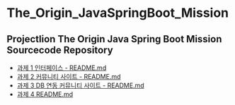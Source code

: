 # The_Origin_JavaSpringBoot_Mission
## Projectlion The Origin Java Spring Boot Mission Sourcecode Repository

- [과제 1 인터페이스 - README.md](https://github.com/yoo-jimin127/The_Origin_JavaSpringBoot_Mission/blob/main/%EB%AF%B8%EC%85%981.%20Basic_Mission/README.md)
- [과제 2 커뮤니티 사이트 - README.md](https://github.com/yoo-jimin127/The_Origin_JavaSpringBoot_Mission/blob/main/%EB%AF%B8%EC%85%982.%20Basic_Mission/README.md)
- [과제 3 DB 연동 커뮤니티 사이트 - README.md](https://github.com/yoo-jimin127/The_Origin_JavaSpringBoot_Mission/blob/main/%EB%AF%B8%EC%85%983.%20Basic_Mission/README.md)
- [과제 4 README.md]()

